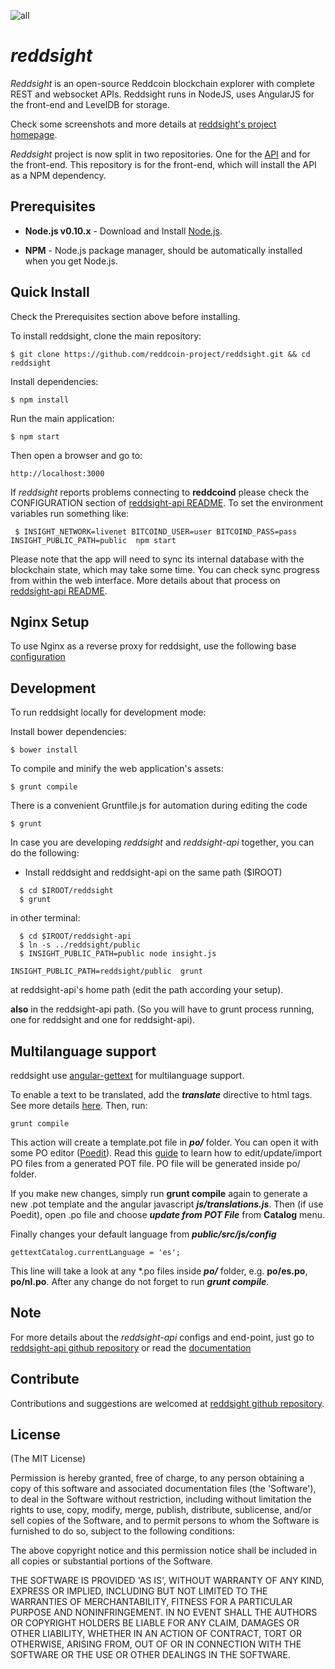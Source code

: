 ![all](https://github.com/reddcoin-project/reddsight/workflows/all/badge.svg)
# *reddsight*

*Reddsight* is an open-source Reddcoin blockchain explorer with complete REST and websocket APIs.
Reddsight runs in NodeJS, uses AngularJS for the front-end and LevelDB for storage.

Check some screenshots and more details at [reddsight's project homepage](https://github.com/reddcoin-project/reddsight).

*Reddsight* project is now split in two repositories. One for the [API](https://github.com/reddcoin-project/reddsight-api)
and for the front-end. This repository is for the front-end, which will install the API as a NPM dependency.


## Prerequisites

* **Node.js v0.10.x** - Download and Install [Node.js](http://www.nodejs.org/download/).

* **NPM** - Node.js package manager, should be automatically installed when you get Node.js.


## Quick Install
  Check the Prerequisites section above before installing.

  To install reddsight, clone the main repository:

    $ git clone https://github.com/reddcoin-project/reddsight.git && cd reddsight

  Install dependencies:

    $ npm install
    
  Run the main application:

    $ npm start
    
  Then open a browser and go to:

    http://localhost:3000

  If *reddsight* reports problems connecting to **reddcoind** please check the CONFIGURATION section of 
  [reddsight-api README](https://github.com/reddcoin-project/reddsight-api/blob/master/README.md). To set the 
  environment variables run something like:
  
     $ INSIGHT_NETWORK=livenet BITCOIND_USER=user BITCOIND_PASS=pass INSIGHT_PUBLIC_PATH=public  npm start


  Please note that the app will need to sync its internal database
  with the blockchain state, which may take some time. You can check
  sync progress from within the web interface. More details about that process
  on [reddsight-api README](https://github.com/reddcoin-project/reddsight-api/blob/master/README.md). 
  
  
## Nginx Setup

To use Nginx as a reverse proxy for reddsight, use the following base [configuration](https://gist.github.com/matiu/bdd5e55ff0ad90b54261)


## Development

To run reddsight locally for development mode:

Install bower dependencies:

```
$ bower install
```

To compile and minify the web application's assets:

```
$ grunt compile
```

There is a convenient Gruntfile.js for automation during editing the code

```
$ grunt
```

In case you are developing *reddsight* and *reddsight-api* together, you can do the following:

* Install reddsight and reddsight-api on the same path ($IROOT)

```
  $ cd $IROOT/reddsight
  $ grunt
```

in other terminal:

```
  $ cd $IROOT/reddsight-api
  $ ln -s ../reddsight/public
  $ INSIGHT_PUBLIC_PATH=public node insight.js 
```


``` 
INSIGHT_PUBLIC_PATH=reddsight/public  grunt
```

at reddsight-api's home path (edit the path according your setup).

**also** in the reddsight-api path. (So you will have to grunt process running, one for reddsight and one for reddsight-api).


## Multilanguage support

reddsight use [angular-gettext](http://angular-gettext.rocketeer.be) for
multilanguage support. 

To enable a text to be translated, add the ***translate*** directive to html tags. See more details [here](http://angular-gettext.rocketeer.be/dev-guide/annotate/). Then, run:

```
grunt compile
```

This action will create a template.pot file in ***po/*** folder. You can open
it with some PO editor ([Poedit](http://poedit.net)). Read this [guide](http://angular-gettext.rocketeer.be/dev-guide/translate/) to learn how to edit/update/import PO files from a generated POT file. PO file will be generated inside po/ folder.

If you make new changes, simply run **grunt compile** again to generate a new .pot template and the angular javascript ***js/translations.js***. Then (if use Poedit), open .po file and choose ***update from POT File*** from **Catalog** menu.

Finally changes your default language from ***public/src/js/config*** 

```
gettextCatalog.currentLanguage = 'es';
```

This line will take a look at any *.po files inside ***po/*** folder, e.g.
**po/es.po**, **po/nl.po**. After any change do not forget to run ***grunt
compile***.


## Note

For more details about the *reddsight-api* configs and end-point, just go to [reddsight-api github repository](https://github.com/reddcoin-project/reddsight-api) or read the [documentation](https://github.com/reddcoin-project/reddsight-api/blob/master/README.md)

## Contribute

Contributions and suggestions are welcomed at [reddsight github repository](https://github.com/reddcoin-project/reddsight).


## License
(The MIT License)

Permission is hereby granted, free of charge, to any person obtaining
a copy of this software and associated documentation files (the
'Software'), to deal in the Software without restriction, including
without limitation the rights to use, copy, modify, merge, publish,
distribute, sublicense, and/or sell copies of the Software, and to
permit persons to whom the Software is furnished to do so, subject to
the following conditions:

The above copyright notice and this permission notice shall be
included in all copies or substantial portions of the Software.

THE SOFTWARE IS PROVIDED 'AS IS', WITHOUT WARRANTY OF ANY KIND,
EXPRESS OR IMPLIED, INCLUDING BUT NOT LIMITED TO THE WARRANTIES OF
MERCHANTABILITY, FITNESS FOR A PARTICULAR PURPOSE AND NONINFRINGEMENT.
IN NO EVENT SHALL THE AUTHORS OR COPYRIGHT HOLDERS BE LIABLE FOR ANY
CLAIM, DAMAGES OR OTHER LIABILITY, WHETHER IN AN ACTION OF CONTRACT,
TORT OR OTHERWISE, ARISING FROM, OUT OF OR IN CONNECTION WITH THE
SOFTWARE OR THE USE OR OTHER DEALINGS IN THE SOFTWARE.
